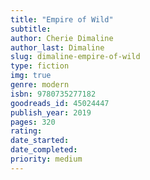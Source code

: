 ```yaml
---
title: "Empire of Wild"
subtitle: 
author: Cherie Dimaline
author_last: Dimaline
slug: dimaline-empire-of-wild
type: fiction
img: true
genre: modern
isbn: 9780735277182
goodreads_id: 45024447
publish_year: 2019
pages: 320
rating: 
date_started:
date_completed:
priority: medium
---
```

